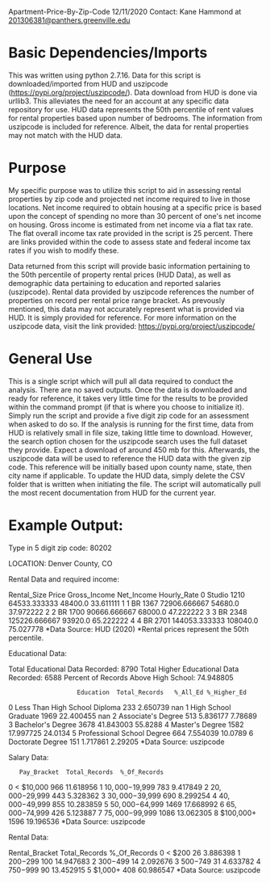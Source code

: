 Apartment-Price-By-Zip-Code
12/11/2020
Contact: Kane Hammond at 201306381@panthers.greenville.edu

# Basic Dependencies/Imports

This was written using python 2.7.16. Data for this script is downloaded/imported
from HUD and uszipcode (https://pypi.org/project/uszipcode/). Data download from 
HUD is done via urllib3. This alleviates the need for an account at any specific data repository for use. HUD data represents the 50th percentile of rent values for rental properties based upon number of bedrooms. The information from uszipcode is included for reference. Albeit, the data for rental properties may not match with the HUD data. 

# Purpose

My specific purpose was to utilize this script to aid in assessing rental 
properties by zip code and projected net income required to live in those 
locations. Net income required to obtain housing at a specific price is based 
upon the concept of spending no more than 30 percent of one's net income on 
housing. Gross income is estimated from net income via a flat tax rate. The flat 
overall income tax rate provided in the script is 25 percent. There are links 
provided within the code to assess state and federal income tax rates if you 
wish to modify these.

Data returned from this script will provide basic information pertaining to the
50th percentile of property rental prices (HUD Data), as well as demographic 
data pertaining to education and reported salaries (uszipcode). Rental data provided by uszipcode references the number of properties on record per rental price range bracket. As prevously mentioned, this data may not accurately represent what is provided via HUD. It is simply provided for reference. For more information on the uszipcode data, visit the link provided: https://pypi.org/project/uszipcode/ 

# General Use

This is a single script which will pull all data required to conduct the 
analysis. There are no saved outputs. Once the data is downloaded and ready for 
reference, it takes very little time for the results to be provided within the 
command prompt (if that is where you choose to initialize it). Simply run the 
script and provide a five digit zip code for an assessment when asked to do so. 
If the analysis is running for the first time, data from HUD is relatively small 
in file size, taking little time to download. However, the search option chosen for the uszipcode search uses the full dataset they provide. Expect a download of around 450 mb for this. Afterwards, the uszipcode data will be used to reference the HUD data with the given zip code. This reference will be initially based upon county name, state, then city name if applicable. To update the HUD data, simply delete the CSV folder that is written when initiating the file. The script will automatically pull the most recent documentation from HUD for the current year.

# Example Output:


Type in 5 digit zip code: 80202

LOCATION: Denver County, CO

Rental Data and required income:

  Rental_Size  Price   Gross_Income  Net_Income  Hourly_Rate
0      Studio   1210   64533.333333     48400.0    33.611111
1        1 BR   1367   72906.666667     54680.0    37.972222
2        2 BR   1700   90666.666667     68000.0    47.222222
3        3 BR   2348  125226.666667     93920.0    65.222222
4        4 BR   2701  144053.333333    108040.0    75.027778
*Data Source: HUD (2020)
*Rental prices represent the 50th percentile.


Educational Data:

Total Educational Data Recorded: 8790
Total Higher Educational Data Recorded: 6588
Percent of Records Above High School: 74.948805

                       Education  Total_Records   %_All_Ed %_Higher_Ed
0  Less Than High School Diploma            233   2.650739         nan
1           High School Graduate           1969  22.400455         nan
2             Associate's Degree            513   5.836177     7.78689
3              Bachelor's Degree           3678  41.843003     55.8288
4                Master's Degree           1582  17.997725     24.0134
5     Professional School Degree            664   7.554039     10.0789
6               Doctorate Degree            151   1.717861     2.29205
*Data Source: uszipcode


Salary Data:

       Pay_Bracket  Total_Records  %_Of_Records
0        < $10,000            966     11.618956
1  $10,000-$19,999            783      9.417849
2  $20,000-$29,999            443      5.328362
3  $30,000-$39,999            690      8.299254
4  $40,000-$49,999            855     10.283859
5  $50,000-$64,999           1469     17.668992
6  $65,000-$74,999            426      5.123887
7  $75,000-$99,999           1086     13.062305
8        $100,000+           1596     19.196536
*Data Source: uszipcode


Rental Data:

  Rental_Bracket  Total_Records  %_Of_Records
0         < $200             26      3.886398
1      $200-$299            100     14.947683
2      $300-$499             14      2.092676
3      $500-$749             31      4.633782
4      $750-$999             90     13.452915
5        $1,000+            408     60.986547
*Data Source: uszipcode

